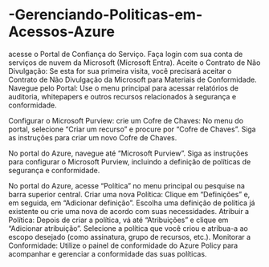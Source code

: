 # -Gerenciando-Politicas-em-Acessos-Azure


acesse o Portal de Confiança do Serviço. Faça login com sua conta de serviços de nuvem da Microsoft (Microsoft Entra).
Aceite o Contrato de Não Divulgação: Se esta for sua primeira visita, você precisará aceitar o Contrato de Não Divulgação da Microsoft para Materiais de Conformidade.
Navegue pelo Portal: Use o menu principal para acessar relatórios de auditoria, whitepapers e outros recursos relacionados à segurança e conformidade. 

Configurar o Microsoft Purview:
crie um Cofre de Chaves:
No menu do portal, selecione “Criar um recurso” e procure por “Cofre de Chaves”.
Siga as instruções para criar um novo Cofre de Chaves.

No portal do Azure, navegue até “Microsoft Purview”.
Siga as instruções para configurar o Microsoft Purview, incluindo a definição de políticas de segurança e conformidade.


No portal do Azure, acesse “Política” no menu principal ou pesquise na barra superior central.
Criar uma nova Política: Clique em “Definições” e, em seguida, em “Adicionar definição”. Escolha uma definição de política já existente ou crie uma nova de acordo com suas necessidades.
Atribuir a Política: Depois de criar a política, vá até “Atribuições” e clique em “Adicionar atribuição”. Selecione a política que você criou e atribua-a ao escopo desejado (como assinatura, grupo de recursos, etc.).
Monitorar a Conformidade: Utilize o painel de conformidade do Azure Policy para acompanhar e gerenciar a conformidade das suas políticas.
